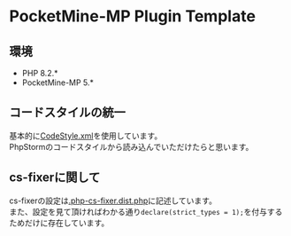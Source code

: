 # PocketMine-MP Plugin Template

## 環境

- PHP 8.2.*
- PocketMine-MP 5.*

## コードスタイルの統一
基本的に[CodeStyle.xml](/CodeStyle.xml)を使用しています。<br>
PhpStormのコードスタイルから読み込んでいただけたらと思います。

## cs-fixerに関して
cs-fixerの設定は[.php-cs-fixer.dist.php](/.php-cs-fixer.dist.php)に記述しています。<br>
また、設定を見て頂ければわかる通り`declare(strict_types = 1);`を付与するためだけに存在しています。<br>
